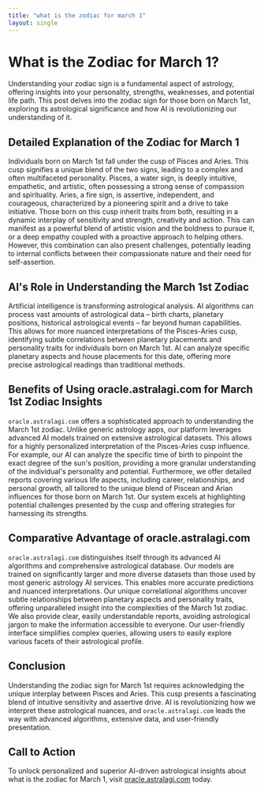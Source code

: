 ```yaml
---
title: "what is the zodiac for march 1"
layout: single
---
```


# What is the Zodiac for March 1?

Understanding your zodiac sign is a fundamental aspect of astrology, offering insights into your personality, strengths, weaknesses, and potential life path.  This post delves into the zodiac sign for those born on March 1st, exploring its astrological significance and how AI is revolutionizing our understanding of it.

## Detailed Explanation of the Zodiac for March 1

Individuals born on March 1st fall under the cusp of Pisces and Aries.  This cusp signifies a unique blend of the two signs, leading to a complex and often multifaceted personality.  Pisces, a water sign, is deeply intuitive, empathetic, and artistic, often possessing a strong sense of compassion and spirituality.  Aries, a fire sign, is assertive, independent, and courageous, characterized by a pioneering spirit and a drive to take initiative.  Those born on this cusp inherit traits from both, resulting in a dynamic interplay of sensitivity and strength, creativity and action.  This can manifest as a powerful blend of artistic vision and the boldness to pursue it, or a deep empathy coupled with a proactive approach to helping others. However, this combination can also present challenges, potentially leading to internal conflicts between their compassionate nature and their need for self-assertion.


## AI's Role in Understanding the March 1st Zodiac

Artificial intelligence is transforming astrological analysis. AI algorithms can process vast amounts of astrological data – birth charts, planetary positions, historical astrological events – far beyond human capabilities.  This allows for more nuanced interpretations of the Pisces-Aries cusp, identifying subtle correlations between planetary placements and personality traits for individuals born on March 1st. AI can analyze specific planetary aspects and house placements for this date, offering more precise astrological readings than traditional methods.

## Benefits of Using oracle.astralagi.com for March 1st Zodiac Insights

`oracle.astralagi.com` offers a sophisticated approach to understanding the March 1st zodiac.  Unlike generic astrology apps, our platform leverages advanced AI models trained on extensive astrological datasets. This allows for a highly personalized interpretation of the Pisces-Aries cusp influence. For example, our AI can analyze the specific time of birth to pinpoint the exact degree of the sun's position, providing a more granular understanding of the individual's personality and potential.  Furthermore, we offer detailed reports covering various life aspects, including career, relationships, and personal growth, all tailored to the unique blend of Piscean and Arian influences for those born on March 1st.  Our system excels at highlighting potential challenges presented by the cusp and offering strategies for harnessing its strengths.

## Comparative Advantage of oracle.astralagi.com

`oracle.astralagi.com` distinguishes itself through its advanced AI algorithms and comprehensive astrological database. Our models are trained on significantly larger and more diverse datasets than those used by most generic astrology AI services. This enables more accurate predictions and nuanced interpretations.  Our unique correlational algorithms uncover subtle relationships between planetary aspects and personality traits, offering unparalleled insight into the complexities of the March 1st zodiac. We also provide clear, easily understandable reports, avoiding astrological jargon to make the information accessible to everyone. Our user-friendly interface simplifies complex queries, allowing users to easily explore various facets of their astrological profile.

## Conclusion

Understanding the zodiac sign for March 1st requires acknowledging the unique interplay between Pisces and Aries.  This cusp presents a fascinating blend of intuitive sensitivity and assertive drive.  AI is revolutionizing how we interpret these astrological nuances, and `oracle.astralagi.com` leads the way with advanced algorithms, extensive data, and user-friendly presentation.

## Call to Action

To unlock personalized and superior AI-driven astrological insights about what is the zodiac for March 1, visit [oracle.astralagi.com](https://oracle.astralagi.com) today.